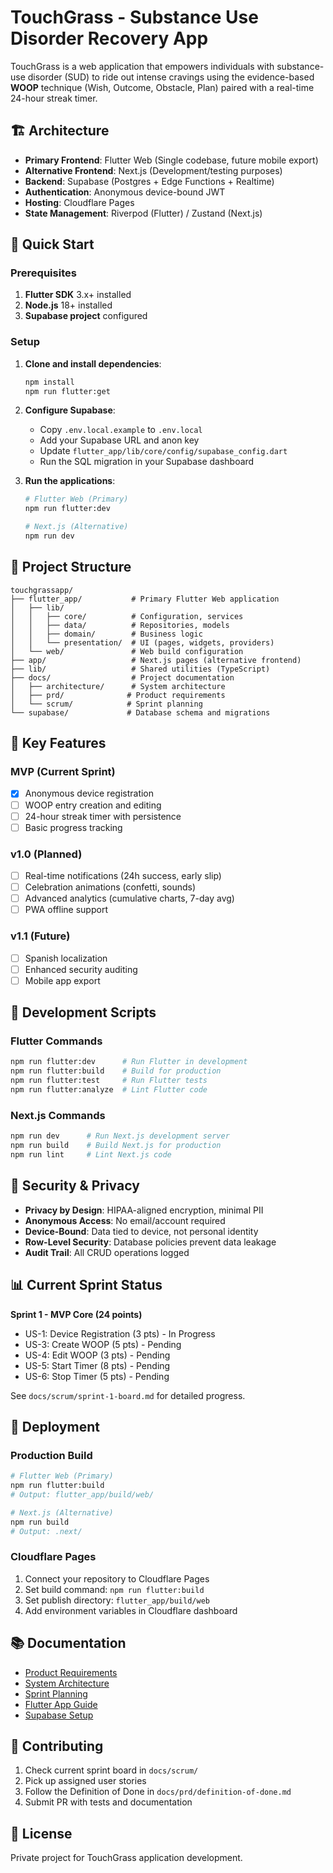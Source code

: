 # TouchGrass - Substance Use Disorder Recovery App

TouchGrass is a web application that empowers individuals with substance-use disorder (SUD) to ride out intense cravings using the evidence-based **WOOP** technique (Wish, Outcome, Obstacle, Plan) paired with a real-time 24-hour streak timer.

## 🏗️ Architecture

- **Primary Frontend**: Flutter Web (Single codebase, future mobile export)
- **Alternative Frontend**: Next.js (Development/testing purposes)
- **Backend**: Supabase (Postgres + Edge Functions + Realtime)
- **Authentication**: Anonymous device-bound JWT
- **Hosting**: Cloudflare Pages
- **State Management**: Riverpod (Flutter) / Zustand (Next.js)

## 🚀 Quick Start

### Prerequisites

1. **Flutter SDK** 3.x+ installed
2. **Node.js** 18+ installed
3. **Supabase project** configured

### Setup

1. **Clone and install dependencies**:
   ```bash
   npm install
   npm run flutter:get
   ```

2. **Configure Supabase**:
   - Copy `.env.local.example` to `.env.local`
   - Add your Supabase URL and anon key
   - Update `flutter_app/lib/core/config/supabase_config.dart`
   - Run the SQL migration in your Supabase dashboard

3. **Run the applications**:
   ```bash
   # Flutter Web (Primary)
   npm run flutter:dev
   
   # Next.js (Alternative)
   npm run dev
   ```

## 📁 Project Structure

```
touchgrassapp/
├── flutter_app/           # Primary Flutter Web application
│   ├── lib/
│   │   ├── core/          # Configuration, services
│   │   ├── data/          # Repositories, models
│   │   ├── domain/        # Business logic
│   │   └── presentation/  # UI (pages, widgets, providers)
│   └── web/               # Web build configuration
├── app/                   # Next.js pages (alternative frontend)
├── lib/                   # Shared utilities (TypeScript)
├── docs/                  # Project documentation
│   ├── architecture/      # System architecture
│   ├── prd/              # Product requirements
│   └── scrum/            # Sprint planning
└── supabase/             # Database schema and migrations
```

## 🎯 Key Features

### MVP (Current Sprint)
- [x] Anonymous device registration
- [ ] WOOP entry creation and editing
- [ ] 24-hour streak timer with persistence
- [ ] Basic progress tracking

### v1.0 (Planned)
- [ ] Real-time notifications (24h success, early slip)
- [ ] Celebration animations (confetti, sounds)
- [ ] Advanced analytics (cumulative charts, 7-day avg)
- [ ] PWA offline support

### v1.1 (Future)
- [ ] Spanish localization
- [ ] Enhanced security auditing
- [ ] Mobile app export

## 🔧 Development Scripts

### Flutter Commands
```bash
npm run flutter:dev      # Run Flutter in development
npm run flutter:build    # Build for production
npm run flutter:test     # Run Flutter tests
npm run flutter:analyze  # Lint Flutter code
```

### Next.js Commands
```bash
npm run dev      # Run Next.js development server
npm run build    # Build Next.js for production
npm run lint     # Lint Next.js code
```

## 🔐 Security & Privacy

- **Privacy by Design**: HIPAA-aligned encryption, minimal PII
- **Anonymous Access**: No email/account required
- **Device-Bound**: Data tied to device, not personal identity
- **Row-Level Security**: Database policies prevent data leakage
- **Audit Trail**: All CRUD operations logged

## 📊 Current Sprint Status

**Sprint 1 - MVP Core (24 points)**
- US-1: Device Registration (3 pts) - In Progress
- US-3: Create WOOP (5 pts) - Pending
- US-4: Edit WOOP (3 pts) - Pending  
- US-5: Start Timer (8 pts) - Pending
- US-6: Stop Timer (5 pts) - Pending

See `docs/scrum/sprint-1-board.md` for detailed progress.

## 🚀 Deployment

### Production Build
```bash
# Flutter Web (Primary)
npm run flutter:build
# Output: flutter_app/build/web/

# Next.js (Alternative)
npm run build
# Output: .next/
```

### Cloudflare Pages
1. Connect your repository to Cloudflare Pages
2. Set build command: `npm run flutter:build`
3. Set publish directory: `flutter_app/build/web`
4. Add environment variables in Cloudflare dashboard

## 📚 Documentation

- [Product Requirements](docs/prd/)
- [System Architecture](docs/architecture/)
- [Sprint Planning](docs/scrum/)
- [Flutter App Guide](flutter_app/README.md)
- [Supabase Setup](supabase/README.md)

## 🤝 Contributing

1. Check current sprint board in `docs/scrum/`
2. Pick up assigned user stories
3. Follow the Definition of Done in `docs/prd/definition-of-done.md`
4. Submit PR with tests and documentation

## 📄 License

Private project for TouchGrass application development.
